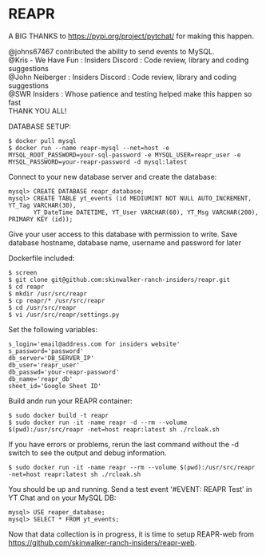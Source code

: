 # REAPR

A BIG THANKS to https://pypi.org/project/pytchat/ for making this happen.

@johns67467 contributed the ability to send events to MySQL.<br>
@Kris - We Have Fun : Insiders Discord : Code review, library and coding suggestions<br>
@John Neiberger : Insiders Discord : Code review, library and coding suggestions<br>
@SWR Insiders : Whose patience and testing helped make this happen so fast<br>
THANK YOU ALL!

DATABASE SETUP:
```
$ docker pull mysql
$ docker run --name reapr-mysql --net=host -e MYSQL_ROOT_PASSWORD=your-sql-password -e MYSQL_USER=reapr_user -e MYSQL_PASSWORD=your-reapr-password -d mysql:latest
```
Connect to your new database server and create the database:
```
mysql> CREATE DATABASE reapr_database;
mysql> CREATE TABLE yt_events (id MEDIUMINT NOT NULL AUTO_INCREMENT, YT_Tag VARCHAR(30),
       YT_DateTime DATETIME, YT_User VARCHAR(60), YT_Msg VARCHAR(200), PRIMARY KEY (id));
```
Give your user access to this database with permission to write.
Save database hostname, database name, username and password for later

Dockerfile included:
```
$ screen
$ git clone git@github.com:skinwalker-ranch-insiders/reapr.git
$ cd reapr
$ mkdir /usr/src/reapr
$ cp reapr/* /usr/src/reapr
$ cd /usr/src/reapr
$ vi /usr/src/reapr/settings.py
```

Set the following variables:
```
s_login='email@address.com for insiders website'
s_password='password'
db_server='DB_SERVER_IP'
db_user='reapr_user'
db_passwd='your-reapr-password'
db_name='reapr_db'
sheet_id='Google Sheet ID'
```
Build andn run your REAPR container:
```
$ sudo docker build -t reapr
$ sudo docker run -it -name reapr -d --rm --volume $(pwd):/usr/src/reapr -net=host reapr:latest sh ./rcloak.sh
```
If you have errors or problems, rerun the last command without the -d switch to see the output and debug information.
```
$ sudo docker run -it -name reapr --rm --volume $(pwd):/usr/src/reapr -net=host reapr:latest sh ./rcloak.sh
```
You should be up and running. Send a test event '#EVENT: REAPR Test' in YT Chat and on your MySQL DB:
```
mysql> USE reaper_database;
mysql> SELECT * FROM yt_events;
```
Now that data collection is in progress, it is time to setup REAPR-web from https://github.com/skinwalker-ranch-insiders/reapr-web.
